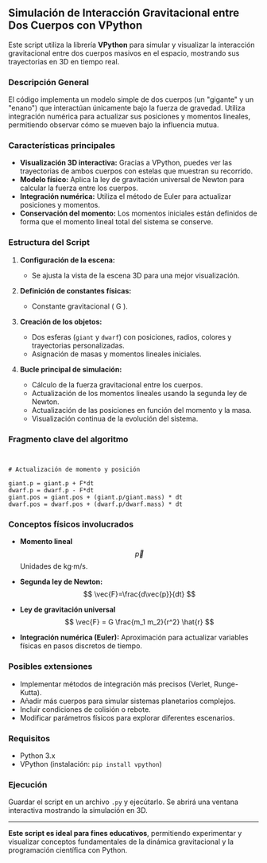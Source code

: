 ## Simulación de Interacción Gravitacional entre Dos Cuerpos con VPython

Este script utiliza la librería **VPython** para simular y visualizar la interacción gravitacional entre dos cuerpos masivos en el espacio, mostrando sus trayectorias en 3D en tiempo real.

### Descripción General

El código implementa un modelo simple de dos cuerpos (un "gigante" y un "enano") que interactúan únicamente bajo la fuerza de gravedad. Utiliza integración numérica para actualizar sus posiciones y momentos lineales, permitiendo observar cómo se mueven bajo la influencia mutua.

### Características principales

- **Visualización 3D interactiva:** Gracias a VPython, puedes ver las trayectorias de ambos cuerpos con estelas que muestran su recorrido.
- **Modelo físico:** Aplica la ley de gravitación universal de Newton para calcular la fuerza entre los cuerpos.
- **Integración numérica:** Utiliza el método de Euler para actualizar posiciones y momentos.
- **Conservación del momento:** Los momentos iniciales están definidos de forma que el momento lineal total del sistema se conserve.

### Estructura del Script

1. **Configuración de la escena:**
   - Se ajusta la vista de la escena 3D para una mejor visualización.

2. **Definición de constantes físicas:**
   - Constante gravitacional \( G \).

3. **Creación de los objetos:**
   - Dos esferas (`giant` y `dwarf`) con posiciones, radios, colores y trayectorias personalizadas.
   - Asignación de masas y momentos lineales iniciales.

4. **Bucle principal de simulación:**
   - Cálculo de la fuerza gravitacional entre los cuerpos.
   - Actualización de los momentos lineales usando la segunda ley de Newton.
   - Actualización de las posiciones en función del momento y la masa.
   - Visualización continua de la evolución del sistema.

### Fragmento clave del algoritmo

```


# Actualización de momento y posición

giant.p = giant.p + F*dt
dwarf.p = dwarf.p - F*dt
giant.pos = giant.pos + (giant.p/giant.mass) * dt
dwarf.pos = dwarf.pos + (dwarf.p/dwarf.mass) * dt

```

### Conceptos físicos involucrados

- **Momento lineal**
  $$
  \vec{p}
  $$
  Unidades de kg·m/s.

- **Segunda ley de Newton:** 
  $$
  \vec{F}=\frac{d\vec{p}}{dt}
  $$
  

- **Ley de gravitación universal**
  $$
  \vec{F} = G \frac{m_1 m_2}{r^2} \hat{r}
  $$
  

- **Integración numérica (Euler):** Aproximación para actualizar variables físicas en pasos discretos de tiempo.

### Posibles extensiones

- Implementar métodos de integración más precisos (Verlet, Runge-Kutta).
- Añadir más cuerpos para simular sistemas planetarios complejos.
- Incluir condiciones de colisión o rebote.
- Modificar parámetros físicos para explorar diferentes escenarios.

### Requisitos

- Python 3.x
- VPython (instalación: `pip install vpython`)

### Ejecución

Guardar el script en un archivo `.py` y ejecútarlo. Se abrirá una ventana interactiva mostrando la simulación en 3D.

---

**Este script es ideal para fines educativos**, permitiendo experimentar y visualizar conceptos fundamentales de la dinámica gravitacional y la programación científica con Python.

